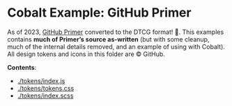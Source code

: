 # Cobalt Example: GitHub Primer

As of 2023, [GitHub Primer](https://primer.style/) converted to the DTCG format! 🎉. This examples contains **much of Primer’s source as-written** (but with some cleanup, much of the internal details removed, and an example of using with Cobalt). All design tokens and icons in this folder are © GitHub.

**Contents**:

- [./tokens/index.js](./tokens/index.js)
- [./tokens/tokens.css](./tokens/tokens.css)
- [./tokens/index.scss](./tokens/index.scss)
